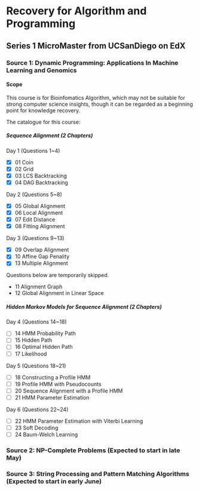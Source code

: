 # Recovery for Algorithm and Programming

## Series 1 MicroMaster from UCSanDiego on EdX

### Source 1: Dynamic Programming: Applications In Machine Learning and Genomics

#### Scope
This course is for Bioinfomatics Algorithm, which may not be suitable for strong computer science insights, though it can be regarded as a beginning point for knowledge recovery.

The catalogue for this course:
##### Sequence Alignment (2 Chapters)
Day 1 (Questions 1~4)
- [x] 01 Coin
- [x] 02 Grid
- [x] 03 LCS Backtracking
- [x] 04 DAG Backtracking

Day 2 (Questions 5~8)
- [x] 05 Global Alignment
- [x] 06 Local Alignment
- [x] 07 Edit Distance
- [x] 08 Fitting Alignment

Day 3 (Questions 9~13)
- [x] 09 Overlap Alignment
- [x] 10 Affine Gap Penality
- [x] 13 Multiple Alignment

Questions below are temporarily skipped.
- 11 Alignment Graph
- 12 Global Alignment in Linear Space

##### Hidden Markov Models for Sequence Alignment (2 Chapters)

Day 4 (Questions 14~18)
- [ ] 14 HMM Probability Path
- [ ] 15 Hidden Path
- [ ] 16 Optimal Hidden Path
- [ ] 17 Likelihood

Day 5 (Questions 18~21)
- [ ] 18 Constructing a Profile HMM
- [ ] 19 Profile HMM with Pseudocounts
- [ ] 20 Sequence Alignment with a Profile HMM
- [ ] 21 HMM Parameter Estimation

Day 6 (Questions 22~24)
- [ ] 22 HMM Parameter Estimation with Viterbi Learning
- [ ] 23 Soft Decoding
- [ ] 24 Baum-Welch Learning

### Source 2: NP-Complete Problems (Expected to start in late May)

### Source 3: String Processing and Pattern Matching Algorithms (Expected to start in early June)